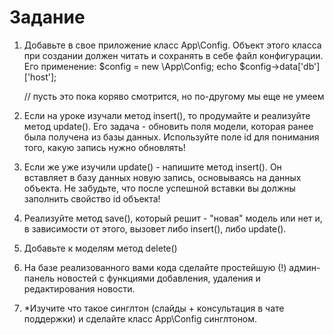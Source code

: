 # Задание
1. Добавьте в свое приложение класс App\Config. Объект этого класса при создании должен читать и сохранять в себе файл конфигурации. Его применение:
$config = new \App\Config;
echo $config->data['db']['host'];
    
    // пусть это пока коряво смотрится, но по-другому мы еще не умеем
2. Если на уроке изучали метод insert(), то продумайте и реализуйте метод update(). Его задача - обновить поля модели, которая ранее была получена из базы данных. Используйте поле id для понимания того, какую запись нужно обновлять!
3. Если же уже изучили update() - напишите метод insert(). Он вставляет в базу данных новую запись, основываясь на данных объекта. Не забудьте, что после успешной вставки вы должны заполнить свойство id объекта!
4. Реализуйте метод save(), который решит - "новая" модель или нет и, в зависимости от этого, вызовет либо insert(), либо update().
5. Добавьте к моделям метод delete()
6. На базе реализованного вами кода сделайте простейшую (!) админ-панель новостей с функциями добавления, удаления и редактирования новости.
7. *Изучите что такое синглтон (слайды + консультация в чате поддержки) и сделайте класс App\Config синглтоном.